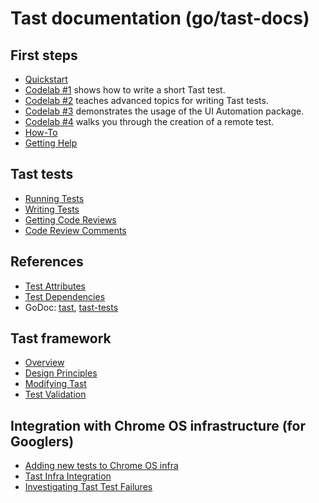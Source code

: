 # Tast documentation (go/tast-docs)

## First steps

*   [Quickstart](quickstart.md)
*   [Codelab #1](codelab_1.md) shows how to write a short Tast test.
*   [Codelab #2](codelab_2.md) teaches advanced topics for writing Tast tests.
*   [Codelab #3](codelab_3.md) demonstrates the usage of the UI Automation package.
*   [Codelab #4](codelab_4.md) walks you through the creation of a remote test.
*   [How-To](howto.md)
*   [Getting Help](getting_help.md)

## Tast tests

*   [Running Tests](running_tests.md)
*   [Writing Tests](writing_tests.md)
*   [Getting Code Reviews](code_reviews.md)
*   [Code Review Comments](code_review_comments.md)

## References

*   [Test Attributes](test_attributes.md)
*   [Test Dependencies](test_dependencies.md)
*   GoDoc:
    [tast](https://godoc.org/chromium.googlesource.com/chromiumos/platform/tast.git/src),
    [tast-tests](https://godoc.org/chromium.googlesource.com/chromiumos/platform/tast-tests.git/src)

## Tast framework

*   [Overview](overview.md)
*   [Design Principles](design_principles.md)
*   [Modifying Tast](modifying_tast.md)
*   [Test Validation](test_validation.md)

## Integration with Chrome OS infrastructure (for Googlers)

*   [Adding new tests to Chrome OS infra](http://go/tast-add-test)
*   [Tast Infra Integration](http://go/tast-infra)
*   [Investigating Tast Test Failures](http://go/tast-failures)
